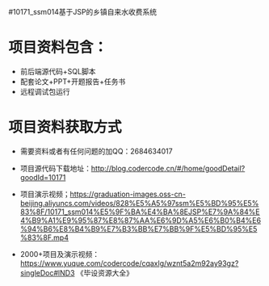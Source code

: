 #10171_ssm014基于JSP的乡镇自来水收费系统

# 项目资料包含：
* 前后端源代码+SQL脚本
* 配套论文+PPT+开题报告+任务书
* 远程调试包运行

# 项目资料获取方式
* 需要资料或者有任何问题的加QQ：2684634017

* 项目源代码下载地址：http://blog.codercode.cn/#/home/goodDetail?goodId=10171

* 项目演示视频；https://graduation-images.oss-cn-beijing.aliyuncs.com/videos/828%E5%A5%97ssm%E5%BD%95%E5%83%8F/10171_ssm014%E5%9F%BA%E4%BA%8EJSP%E7%9A%84%E4%B9%A1%E9%95%87%E8%87%AA%E6%9D%A5%E6%B0%B4%E6%94%B6%E8%B4%B9%E7%B3%BB%E7%BB%9F%E5%BD%95%E5%83%8F.mp4

* 2000+项目及演示视频：https://www.yuque.com/codercode/cqaxlg/wznt5a2m92ay93gz?singleDoc#lND3 《毕设资源大全》
